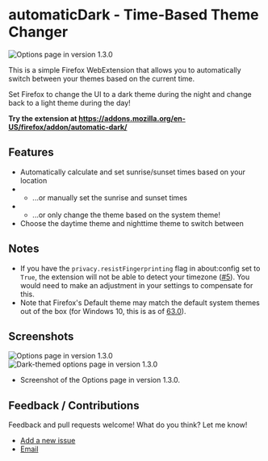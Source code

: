 # automaticDark - Time-Based Theme Changer

![Options page in version 1.3.0](https://raw.githubusercontent.com/skhzhang/time-based-themes/assets/automaticdark-cover.png)

This is a simple Firefox WebExtension that allows you to automatically switch between your themes based on the current time.

Set Firefox to change the UI to a dark theme during the night and change back to a light theme during the day!

**Try the extension at https://addons.mozilla.org/en-US/firefox/addon/automatic-dark/**

## Features
- Automatically calculate and set sunrise/sunset times based on your location
- - ...or manually set the sunrise and sunset times
- - ...or only change the theme based on the system theme!
- Choose the daytime theme and nighttime theme to switch between

## Notes
- If you have the `privacy.resistFingerprinting` flag in about:config set to `True`, the extension will not be able to detect your timezone ([#5][issue5]). You would need to make an adjustment in your settings to compensate for this.
- Note that Firefox's Default theme may match the default system themes out of the box (for Windows 10, this is as of [63.0](https://www.mozilla.org/en-US/firefox/63.0/releasenotes/)).

## Screenshots
![Options page in version 1.3.0](https://raw.githubusercontent.com/skhzhang/time-based-themes/assets/automaticdark-options-1.3.0-1.png)
![Dark-themed options page in version 1.3.0](https://raw.githubusercontent.com/skhzhang/time-based-themes/assets/automaticdark-options-1.3.0-2.png)
- Screenshot of the Options page in version 1.3.0.

## Feedback / Contributions
Feedback and pull requests welcome! What do you think? Let me know!
- [Add a new issue](https://github.com/skhzhang/time-based-themes/issues/new)
- [Email](mailto:simonkhzhang@gmail.com)

[issue5]: https://github.com/skhzhang/time-based-themes/issues/5
